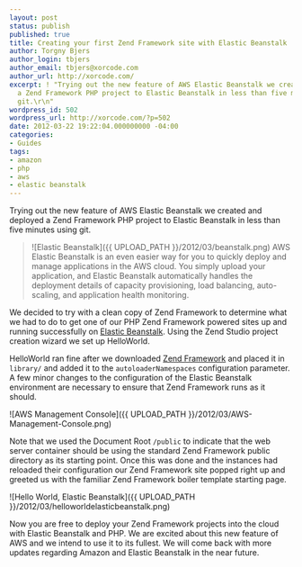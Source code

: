 ```yaml
---
layout: post
status: publish
published: true
title: Creating your first Zend Framework site with Elastic Beanstalk
author: Torgny Bjers
author_login: tbjers
author_email: tbjers@xorcode.com
author_url: http://xorcode.com/
excerpt: ! "Trying out the new feature of AWS Elastic Beanstalk we created and deployed
  a Zend Framework PHP project to Elastic Beanstalk in less than five minutes using
  git.\r\n"
wordpress_id: 502
wordpress_url: http://xorcode.com/?p=502
date: 2012-03-22 19:22:04.000000000 -04:00
categories:
- Guides
tags:
- amazon
- php
- aws
- elastic beanstalk
---
```


Trying out the new feature of AWS Elastic Beanstalk we created and deployed a Zend Framework PHP project to Elastic Beanstalk in less than five minutes using git.

> ![Elastic Beanstalk]({{ UPLOAD_PATH }}/2012/03/beanstalk.png) AWS Elastic Beanstalk is an even easier way for you to quickly deploy and manage applications in the AWS cloud. You simply upload your application, and Elastic Beanstalk automatically handles the deployment details of capacity provisioning, load balancing, auto-scaling, and application health monitoring.

We decided to try with a clean copy of Zend Framework to determine what we had to do to get one of our PHP Zend Framework powered sites up and running successfully on [Elastic Beanstalk](http://aws.amazon.com/elasticbeanstalk/). Using the Zend Studio project creation wizard we set up HelloWorld.

HelloWorld ran fine after we downloaded [Zend Framework](http://framework.zend.com/) and placed it in `library/` and added it to the `autoloaderNamespaces` configuration parameter. A few minor changes to the configuration of the Elastic Beanstalk environment are necessary to ensure that Zend Framework runs as it should.

![AWS Management Console]({{ UPLOAD_PATH }}/2012/03/AWS-Management-Console.png)

Note that we used the Document Root `/public` to indicate that the web server container should be using the standard Zend Framework public directory as its starting point. Once this was done and the instances had reloaded their configuration our Zend Framework site popped right up and greeted us with the familiar Zend Framework boiler template starting page.

![Hello World, Elastic Beanstalk]({{ UPLOAD_PATH }}/2012/03/helloworldelasticbeanstalk.png)

Now you are free to deploy your Zend Framework projects into the cloud with Elastic Beanstalk and PHP. We are excited about this new feature of AWS and we intend to use it to its fullest. We will come back with more updates regarding Amazon and Elastic Beanstalk in the near future.
